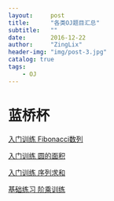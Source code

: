 ```yaml
---
layout:     post
title:      "各类OJ题目汇总"
subtitle:   ""
date:       2016-12-22
author:     "ZingLix"
header-img: "img/post-3.jpg"
catalog: true
tags:
    - OJ
---
```


# 蓝桥杯

[入门训练 Fibonacci数列](/lanqiao/rumen-Fibonacci/) 

[入门训练 圆的面积](/lanqiao/rumen-YuanMianJi/)

[入门训练 序列求和](/lanqiao/rumen-XuLieQuHe/)

[基础练习 阶乘训练](/lanqiao/jichu-JieCheng/)

